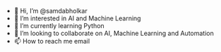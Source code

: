 - 👋 Hi, I’m @samdabholkar
- 👀 I’m interested in AI and Machine Learning
- 🌱 I’m currently learning Python
- 💞️ I’m looking to collaborate on AI, Machine Learning and Automation
- 📫 How to reach me email

<!---
samdabholkar/samdabholkar is a ✨ special ✨ repository because its `README.md` (this file) appears on your GitHub profile.
You can click the Preview link to take a look at your changes.
--->
